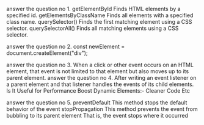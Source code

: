 answer the question no 1.
getElementById
Finds HTML elements by a specified id.
getElementsByClassName
Finds all elements with a specified class name.
querySelector()
Finds the first matching element using a CSS selector.
querySelectorAll()
Finds all matching elements using a CSS selector.

answer the question no 2.
const newElement = document.createElement("div"); 

answer the question no 3. 
When a click or other event occurs on an HTML element, that event is not limited to that element but also moves up to its parent element.
answer the question no 4.
After writing an event listener on a parent element and that listener handles the 
events of its child elements. 
Is It Useful for 
Performance Boost Dynamic Elements:- Cleaner Code Etc

answer the question no 5.
preventDefault
This method stops the default behavior of the event
stopPropagation
This method prevents the event from bubbling to its parent element
That is, the event stops where it occurred
